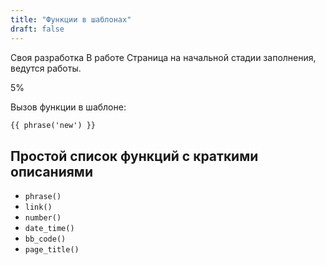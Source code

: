 ```yaml
---
title: "Функции в шаблонах"
draft: false
---
```


<div class="alert alert-warning" role="alert">
  <p>
    <span class="badge badge-info">Своя разработка</span>
    <span class="badge badge-warning">В работе</span> 
    Страница на начальной стадии заполнения, ведутся работы.
  </p>
  <div class="progress">
    <div class="progress-bar bg-warning" role="progressbar" style="width: 5%;" aria-valuenow="5" aria-valuemin="0" aria-valuemax="100">5%</div>
  </div>
</div>

Вызов функции в шаблоне:

```html
{{ phrase('new') }}
```

## Простой список функций с краткими описаниями

- `phrase()`
- `link()`
- `number()`
- `date_time()`
- `bb_code()`
- `page_title()`
